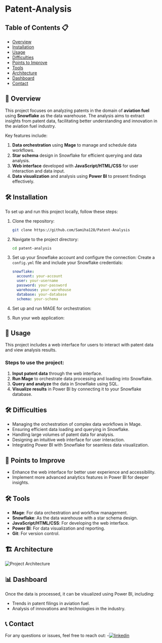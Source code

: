 # Patent-Analysis

## Table of Contents 📋
- [Overview](#overview)
- [Installation](#installation)
- [Usage](#usage)
- [Difficulties](#difficulties)
- [Points to Improve](#points-to-improve)
- [Tools](#tools)
- [Architecture](#architecture)
- [Dashboard](#dashboard)
- [Contact](#contact)

## 🚀 Overview
This project focuses on analyzing patents in the domain of **aviation fuel** using **Snowflake** as the data warehouse. The analysis aims to extract insights from patent data, facilitating better understanding and innovation in the aviation fuel industry.

Key features include:
1. **Data orchestration** using **Mage** to manage and schedule data workflows.
2. **Star schema** design in Snowflake for efficient querying and data analysis.
3. **Web interface** developed with **JavaScript/HTML/CSS** for user interaction and data input.
4. **Data visualization** and analysis using **Power BI** to present findings effectively.

## 🛠️ Installation
To set up and run this project locally, follow these steps:

1. Clone the repository:
    ```bash
    git clone https://github.com/Samiha128/Patent-Analysis
    ```
2. Navigate to the project directory:
    ```bash
    cd patent-analysis
    ```


3. Set up your Snowflake account and configure the connection:
    Create a `config.yml` file and include your Snowflake credentials:
    ```yaml
    snowflake:
      account: your-account
      user: your-username
      password: your-password
      warehouse: your-warehouse
      database: your-database
      schema: your-schema
    ```

4. Set up and run MAGE for orchestration:
    

5. Run your web application:
   

## 🚀 Usage
This project includes a web interface for users to interact with patent data and view analysis results.

### Steps to use the project:

1. **Input patent data** through the web interface.
2. **Run Mage** to orchestrate data processing and loading into Snowflake.
3. **Query and analyze** the data in Snowflake using SQL.
4. **Visualize results** in Power BI by connecting it to your Snowflake database.

## 🛠️ Difficulties
- Managing the orchestration of complex data workflows in Mage.
- Ensuring efficient data loading and querying in Snowflake.
- Handling large volumes of patent data for analysis.
- Designing an intuitive web interface for user interaction.
- Integrating Power BI with Snowflake for seamless data visualization.

## 🔧 Points to Improve
- Enhance the web interface for better user experience and accessibility.
- Implement more advanced analytics features in Power BI for deeper insights.

## 🛠 Tools
- **Mage**: For data orchestration and workflow management.
- **Snowflake**: As the data warehouse with a star schema design.
- **JavaScript/HTML/CSS**: For developing the web interface.
- **Power BI**: For data visualization and reporting.
- **Git**: For version control.

## 🏗 Architecture


![Project Architecture](images/patentarchitecture.png)

## 📊 Dashboard
Once the data is processed, it can be visualized using Power BI, including:
- Trends in patent filings in aviation fuel.
- Analysis of innovations and technologies in the industry.

## 📞 Contact
For any questions or issues, feel free to reach out:
-[![linkedin](https://img.shields.io/badge/linkedin-0A66C2?style=for-the-badge&logo=linkedin&logoColor=white)](https://www.linkedin.com/in/samiha-el-mansouri-27505b250/)
